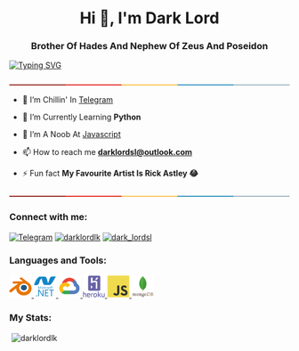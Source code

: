 <h1 align="center">Hi 👋, I'm Dark Lord</h1>
<h3 align="center">Brother Of Hades And Nephew Of Zeus And Poseidon</h3>

[![Typing SVG](https://readme-typing-svg.herokuapp.com?size=18&color=FF0000&lines=%3E+Hi+%F0%9F%91%8B+I+Am+Dark+Lord+;%3E+I'm+A+Programmer+From+Tartarus;%3E+This+Is+A+Small+Introduction+About+Me+%F0%9F%98%89)](https://git.io/typing-svg)

<img src="https://raw.githubusercontent.com/DarkLordlk/DarkLordlk/main/icons/border.png" alt="darklordlk" />
<p></p>

- 🔭 I’m Chillin' In [Telegram](https://t.me/Dark_LordSl)

- 🌱 I’m Currently Learning **Python**

- 👯 I’m A Noob At [Javascript](https://www.javascript.com)

- 📫 How to reach me **darklordsl@outlook.com**

- ⚡ Fun fact **My Favourite Artist Is Rick Astley 😂**

<img src="https://raw.githubusercontent.com/DarkLordlk/DarkLordlk/main/icons/border.png" alt="darklordlk" />
<p></p>

<h3 align="left">Connect with me:</h3>
<p align="left">
<a href="https://telegram.me/Dark_LordSl" target="_blank"><img align="center" src="https://img.icons8.com/fluency/48/000000/telegram-app.png" alt="Telegram"></a>
<a href="https://codepen.io/darklordlk" target="blank"><img align="center" src="https://raw.githubusercontent.com/rahuldkjain/github-profile-readme-generator/master/src/images/icons/Social/codepen.svg" alt="darklordlk" height="30" width="40" /></a>
<a href="https://dev.to/dark_lordsl" target="blank"><img align="center" src="https://raw.githubusercontent.com/rahuldkjain/github-profile-readme-generator/master/src/images/icons/Social/devto.svg" alt="dark_lordsl" height="30" width="40" /></a>
</p>

<h3 align="left">Languages and Tools:</h3>
<p align="left"> <a href="https://www.blender.org/" target="_blank" rel="noreferrer"> <img src="https://raw.githubusercontent.com/DarkLordlk/DarkLordlk/main/icons/blender-original.svg" alt="blender" width="40" height="40"/> </a> <a href="https://dotnet.microsoft.com/" target="_blank" rel="noreferrer"> <img src="https://raw.githubusercontent.com/Darklordlk/Darklordlk/main/icons/dot-net-plain-wordmark.svg" alt="dotnet" width="40" height="40"/> </a> <a href="https://cloud.google.com" target="_blank" rel="noreferrer"> <img src="https://raw.githubusercontent.com/Darklordlk/Darklordlk/main/icons/googlecloud-original.svg" alt="gcp" width="40" height="40"/> </a> <a href="https://heroku.com" target="_blank" rel="noreferrer"> <img src="https://raw.githubusercontent.com/Darklordlk/Darklordlk/main/icons/heroku-plain-wordmark.svg" alt="heroku" width="40" height="40"/> </a> <a href="https://developer.mozilla.org/en-US/docs/Web/JavaScript" target="_blank" rel="noreferrer"> <img src="https://raw.githubusercontent.com/Darklordlk/Darklordlk/main/icons/javascript-original.svg" alt="javascript" width="40" height="40"/> </a> <a src="https://raw.githubusercontent.com/Darklordlk/Darklordlk/main/icons/python-original.svg" alt="python" width="40" height="40"/> </a> <a href="https://www.mongodb.com" target="_blank" rel="noreferrer"> <img src="https://raw.githubusercontent.com/Darklordlk/Darklordlk/main/icons/mongodb-original-wordmark.svg" alt="darklordlk" width="40" height="40"/></a></p>

<h3 align="left">My Stats:</h3>
<p>&nbsp;<img align="center" src="https://github-readme-stats.vercel.app/api?username=darklordlk&show_icons=true&theme=radical&locale=en" alt="darklordlk" /></p>
